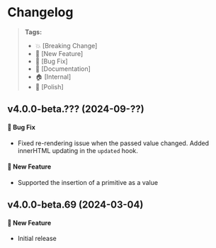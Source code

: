 Changelog
=========

> **Tags:**
> - :boom:       [Breaking Change]
> - :rocket:     [New Feature]
> - :bug:        [Bug Fix]
> - :memo:       [Documentation]
> - :house:      [Internal]
> - :nail_care:  [Polish]

## v4.0.0-beta.??? (2024-09-??)

#### :bug: Bug Fix

* Fixed re-rendering issue when the passed value changed. Added innerHTML updating in the `updated` hook.

#### :rocket: New Feature

* Supported the insertion of a primitive as a value

## v4.0.0-beta.69 (2024-03-04)

#### :rocket: New Feature

* Initial release
